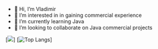 - 👋 Hi, I’m Vladimir 
- 👀 I’m interested in in gaining commercial experience
- 🌱 I’m currently learning Java 
- 💞️ I’m looking to collaborate on Java commercial projects

[![](https://github-readme-stats.vercel.app/api?username=triXXXy13&show_icons=true&count_private=true&layout=compact)]
[![Top Langs](https://github-readme-stats.vercel.app/api/top-langs/?username=triXXXy13&layout=compact)]



<!---
triXXXy13/triXXXy13 is a ✨ special ✨ repository because its `README.md` (this file) appears on your GitHub profile.
You can click the Preview link to take a look at your changes.
--->
